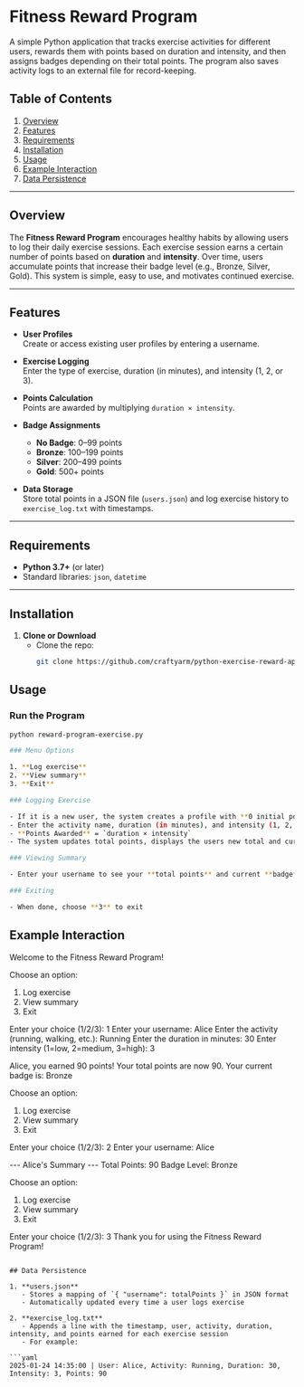 # Fitness Reward Program

A simple Python application that tracks exercise activities for different users, rewards them with points based on duration and intensity, and then assigns badges depending on their total points. The program also saves activity logs to an external file for record-keeping.

## Table of Contents

1. [Overview](#overview)  
2. [Features](#features)  
3. [Requirements](#requirements)  
4. [Installation](#installation)  
5. [Usage](#usage)  
6. [Example Interaction](#example-interaction)  
7. [Data Persistence](#data-persistence)  

---

## Overview

The **Fitness Reward Program** encourages healthy habits by allowing users to log their daily exercise sessions. Each exercise session earns a certain number of points based on **duration** and **intensity**. Over time, users accumulate points that increase their badge level (e.g., Bronze, Silver, Gold). This system is simple, easy to use, and motivates continued exercise.

---

## Features

- **User Profiles**  
  Create or access existing user profiles by entering a username.

- **Exercise Logging**  
  Enter the type of exercise, duration (in minutes), and intensity (1, 2, or 3).

- **Points Calculation**  
  Points are awarded by multiplying `duration × intensity`.

- **Badge Assignments**  
  - **No Badge**: 0–99 points  
  - **Bronze**: 100–199 points  
  - **Silver**: 200–499 points  
  - **Gold**: 500+ points

- **Data Storage**  
  Store total points in a JSON file (`users.json`) and log exercise history to `exercise_log.txt` with timestamps.

---

## Requirements

- **Python 3.7+** (or later)
- Standard libraries: `json`, `datetime`

---

## Installation

1. **Clone or Download**  
   - Clone the repo:
     ```bash
     git clone https://github.com/craftyarm/python-exercise-reward-app.git
     ```

## Usage

### Run the Program

```bash
python reward-program-exercise.py

### Menu Options

1. **Log exercise**  
2. **View summary**
3. **Exit**

### Logging Exercise

- If it is a new user, the system creates a profile with **0 initial points**
- Enter the activity name, duration (in minutes), and intensity (1, 2, or 3)
- **Points Awarded** = `duration × intensity`
- The system updates total points, displays the users new total and current badge, and logs the details in a file

### Viewing Summary

- Enter your username to see your **total points** and current **badge** level

### Exiting

- When done, choose **3** to exit
```
## Example Interaction

Welcome to the Fitness Reward Program!

Choose an option:
1) Log exercise
2) View summary
3) Exit

Enter your choice (1/2/3): 1
Enter your username: Alice
Enter the activity (running, walking, etc.): Running
Enter the duration in minutes: 30
Enter intensity (1=low, 2=medium, 3=high): 3

Alice, you earned 90 points!
Your total points are now 90.
Your current badge is: Bronze

Choose an option:
1) Log exercise
2) View summary
3) Exit

Enter your choice (1/2/3): 2
Enter your username: Alice

--- Alice's Summary ---
Total Points: 90
Badge Level: Bronze

Choose an option:
1) Log exercise
2) View summary
3) Exit

Enter your choice (1/2/3): 3
Thank you for using the Fitness Reward Program!
```

## Data Persistence

1. **users.json**
   - Stores a mapping of `{ "username": totalPoints }` in JSON format
   - Automatically updated every time a user logs exercise

2. **exercise_log.txt**
   - Appends a line with the timestamp, user, activity, duration, intensity, and points earned for each exercise session
   - For example:

```yaml
2025-01-24 14:35:00 | User: Alice, Activity: Running, Duration: 30, Intensity: 3, Points: 90